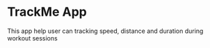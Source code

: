 # TrackMe App
This app help user can tracking speed, distance and duration during workout sessions

